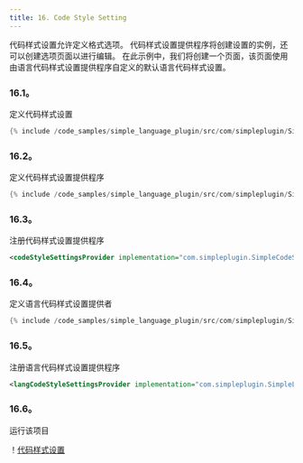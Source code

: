 ```yaml
---
title: 16. Code Style Setting
---
```


代码样式设置允许定义格式选项。
代码样式设置提供程序将创建设置的实例，还可以创建选项页面以进行编辑。
在此示例中，我们将创建一个页面，该页面使用由语言代码样式设置提供程序自定义的默认语言代码样式设置。


### 16.1。
定义代码样式设置


```java
{% include /code_samples/simple_language_plugin/src/com/simpleplugin/SimpleCodeStyleSettings.java %}
```

### 16.2。
定义代码样式设置提供程序


```java
{% include /code_samples/simple_language_plugin/src/com/simpleplugin/SimpleCodeStyleSettingsProvider.java %}
```

### 16.3。
注册代码样式设置提供程序


```xml
<codeStyleSettingsProvider implementation="com.simpleplugin.SimpleCodeStyleSettingsProvider"/>
```

### 16.4。
定义语言代码样式设置提供者


```java
{% include /code_samples/simple_language_plugin/src/com/simpleplugin/SimpleLanguageCodeStyleSettingsProvider.java %}
```

### 16.5。
注册语言代码样式设置提供程序


```xml
<langCodeStyleSettingsProvider implementation="com.simpleplugin.SimpleLanguageCodeStyleSettingsProvider"/>
```

### 16.6。
运行该项目


！[代码样式设置](img/code_style_settings.png)


